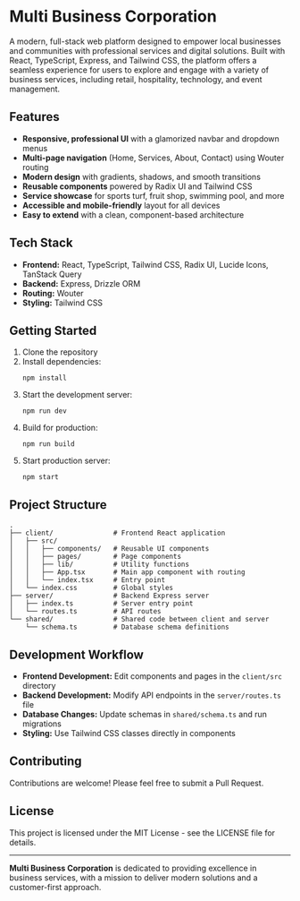 # Multi Business Corporation

A modern, full-stack web platform designed to empower local businesses and communities with professional services and digital solutions. Built with React, TypeScript, Express, and Tailwind CSS, the platform offers a seamless experience for users to explore and engage with a variety of business services, including retail, hospitality, technology, and event management.

## Features

- **Responsive, professional UI** with a glamorized navbar and dropdown menus
- **Multi-page navigation** (Home, Services, About, Contact) using Wouter routing
- **Modern design** with gradients, shadows, and smooth transitions
- **Reusable components** powered by Radix UI and Tailwind CSS
- **Service showcase** for sports turf, fruit shop, swimming pool, and more
- **Accessible and mobile-friendly** layout for all devices
- **Easy to extend** with a clean, component-based architecture

## Tech Stack

- **Frontend:** React, TypeScript, Tailwind CSS, Radix UI, Lucide Icons, TanStack Query
- **Backend:** Express, Drizzle ORM
- **Routing:** Wouter
- **Styling:** Tailwind CSS

## Getting Started

1. Clone the repository
2. Install dependencies:
   ```
   npm install
   ```
3. Start the development server:
   ```
   npm run dev
   ```
4. Build for production:
   ```
   npm run build
   ```
5. Start production server:
   ```
   npm start
   ```

## Project Structure

```
.
├── client/               # Frontend React application
│   ├── src/
│   │   ├── components/   # Reusable UI components
│   │   ├── pages/        # Page components
│   │   ├── lib/          # Utility functions
│   │   ├── App.tsx       # Main app component with routing
│   │   └── index.tsx     # Entry point
│   └── index.css         # Global styles
├── server/               # Backend Express server
│   ├── index.ts          # Server entry point
│   └── routes.ts         # API routes
└── shared/               # Shared code between client and server
    └── schema.ts         # Database schema definitions
```

## Development Workflow

- **Frontend Development:** Edit components and pages in the `client/src` directory
- **Backend Development:** Modify API endpoints in the `server/routes.ts` file
- **Database Changes:** Update schemas in `shared/schema.ts` and run migrations
- **Styling:** Use Tailwind CSS classes directly in components

## Contributing

Contributions are welcome! Please feel free to submit a Pull Request.

## License

This project is licensed under the MIT License - see the LICENSE file for details.

---

**Multi Business Corporation** is dedicated to providing excellence in business services, with a mission to deliver modern solutions and a customer-first approach.
